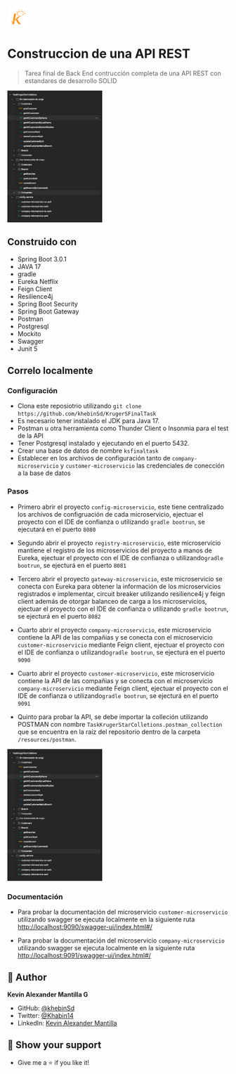 <img src="./resources/img/kruger.png" height="50px">

#  Construccion de una API REST 
> Tarea final de Back End contrucción completa de una API REST con estandares de desarrollo SOLID 

<img src="./resources/img/postman_collection.jpeg" height="300px">


## Construido con 

- Spring Boot 3.0.1
- JAVA 17
- gradle
- Eureka Netflix
- Feign Client
- Resilience4j
- Spring Boot Security
- Spring Boot Gateway
- Postman
- Postgresql
- Mockito
- Swagger
- Junit 5


## Correlo localmente

 ### Configuración

 - Clona este reposiotrio utilizando `git clone https://github.com/khebinSd/KrugerSFinalTask`
 - Es necesario tener instalado el JDK para Java 17.
 - Postman u otra herramienta como Thunder Client o Insonmia para el test de la API
 - Tener Postgresql instalado y ejecutando en el puerto 5432.
 - Crear una base de datos de nombre `ksfinaltask`
 - Establecer en los archivos de configuración tanto de `company-microservicio` y `customer-microservicio` las credenciales de conección a la base de datos

 ### Pasos

 - Primero abrir el proyecto `config-microservicio`, este tiene centralizado los archivos de configruación de cada microservicio, ejectuar el proyecto con el IDE de confianza o utilizando `gradle bootrun`, se ejecutará en el puerto `8080`

 - Segundo abrir el proyecto `registry-microservicio`, este microservicio mantiene el registro de los microservicios del proyecto a manos de Eureka, ejectuar el proyecto con el IDE de confianza o utilizando`gradle bootrun`, se ejecturá en el puerto `8081`

 - Tercero abrir el proyecto `gateway-microservicio`, este microservicio se conecta con Eureka para obtener la información de los microservicios registrados e implementar, circuit breaker utilizando resilience4j y feign client además de otorgar balanceo de carga a los microservicios, ejectuar el proyecto con el IDE de confianza o utilizando `gradle bootrun`, se ejecturá en el puerto `8082`

 - Cuarto abrir el proyecto `company-microservicio`, este microservicio contiene la API  de las compañias y se conecta con el microservicio `customer-microservicio` mediante Feign client, ejectuar el proyecto con el IDE de confianza o utilizando`gradle bootrun`, se ejecturá en el puerto `9090`

 - Cuarto abrir el proyecto `customer-microservicio`, este microservicio contiene la API  de las compañias y se conecta con el microservicio `company-microservicio` mediante Feign client, ejectuar el proyecto con el IDE de confianza o utilizando`gradle bootrun`, se ejecturá en el puerto `9091`

 - Quinto para probar la API, se debe importar la colleción utilizando POSTMAN con nombre `TaskKrugerStarColletions.postman_collection` que se encuentra en la raíz del repositorio dentro de la carpeta `/resources/postman`.

<img src="./resources/img/postman_collection.jpeg" height="300px">

 ### Documentación

  - Para probar la documentación del microservicio `customer-microservicio` utilizando swagger se ejecuta localmente en la siguiente ruta  [http://localhost:9090/swagger-ui/index.html#/](http://localhost:9090/swagger-ui/index.html#/)

  - Para probar la documentación del microservicio `company-microservicio` utilizando swagger se ejecuta localmente en la siguiente ruta  [http://localhost:9091/swagger-ui/index.html#/](http://localhost:9091/swagger-ui/index.html#/)



## 👤 Author

 **Kevin Alexander Mantilla G**

- GitHub: [@khebinSd](https://github.com/khabLexander)
- Twitter: [@Khabin14](https://twitter.com/Khabin14)
- LinkedIn: [Kevin Alexander Mantilla](https://www.linkedin.com/in/kevin-alexander-mantilla-3238a5213/)


## 🤲 Show your support

- Give me a ⭐ if you like it!